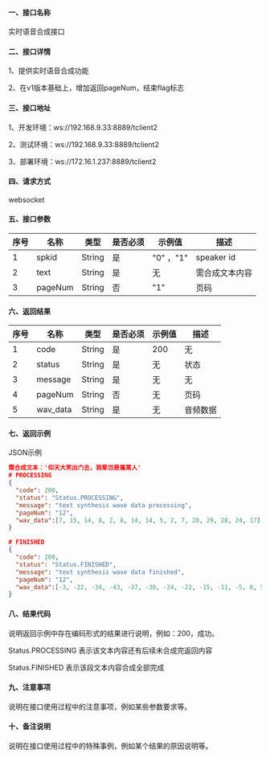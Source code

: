 #### 一、接口名称

实时语音合成接口

#### 二、接口详情

 1、提供实时语音合成功能
 
 2、在v1版本基础上，增加返回pageNum，结束flag标志

#### 三、接口地址

 1、开发环境：ws://192.168.9.33:8889/tclient2
 
 2、测试环境：ws://192.168.9.33:8889/tclient2
 
 3、部署环境：ws://172.16.1.237:8889/tclient2

#### 四、请求方式

websocket

#### 五、接口参数

| 序号 | 名称    | 类型   | 是否必须 | 示例值     | 描述           |
| ---- | ------- | ------ | -------- | ---------- | -------------- |
| 1    | spkid   | String | 是       | "0"  ，"1" | speaker id     |
| 2    | text    | String | 是       | 无         | 需合成文本内容 |
| 3    | pageNum | String | 否       | "1"        | 页码           |



#### 六、返回结果

| 序号 | 名称     | 类型   | 是否必须 | 示例值 | 描述     |
| ---- | -------- | ------ | -------- | ------ | -------- |
| 1    | code     | String | 是       | 200    | 无       |
| 2    | status   | String | 是       | 无     | 状态     |
| 3    | message  | String | 是       | 无     | 无       |
| 4    | pageNum  | String | 否       | 无     | 页码     |
| 5    | wav_data | String | 是       | 无     | 音频数据 |

#### 七、返回示例

JSON示例

```json
需合成文本：'仰天大笑出门去，我辈岂是蓬蒿人'
# PROCESSING
{
  "code": 200,
  "status": "Status.PROCESSING",
  "message": "text synthesis wave data processing",
  "pageNum": "12",
  "wav_data":[7, 15, 14, 8, 2, 8, 14, 14, 5, 2, 7, 20, 29, 28, 24, 17]
}

# FINISHED
{
  "code": 200,
  "status": "Status.FINISHED",
  "message": "text synthesis wave data finished",
  "pageNum": "12",
  "wav_data":[-3, -22, -34, -43, -37, -30, -24, -22, -15, -11, -5, 0, 5]
}
```

#### 八、结果代码

说明返回示例中存在编码形式的结果进行说明，例如：200，成功。

Status.PROCESSING  表示该文本内容还有后续未合成完返回内容

Status.FINISHED  表示该段文本内容合成全部完成

#### 九、注意事项

说明在接口使用过程中的注意事项，例如某些参数要求等。

#### 十、备注说明

说明在接口使用过程中的特殊事例，例如某个结果的原因说明等。
